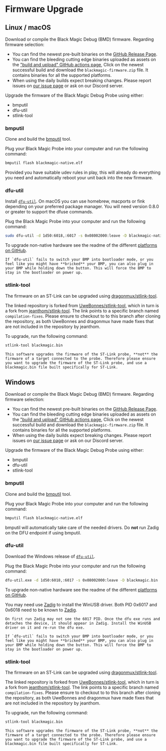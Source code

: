 # Firmware Upgrade

## Linux / macOS

Download or compile the Black Magic Debug (BMD) firmware. Regarding firmware selection:

* You can find the newest pre-built binaries on the [GitHub Release Page](https://github.com/blackmagic-debug/blackmagic/releases).
* You can find the bleeding cutting edge binaries uploaded as assets on the ["build and upload" GitHub actions page](https://github.com/blackmagic-debug/blackmagic/actions/workflows/build-and-upload.yml), Click on the newest successful build and download the `blackmagic-firmware.zip` file. It contains binaries for all the supported platforms.
* When using the daily builds expect breaking changes. Please report issues on [our issue page](https://github.com/blackmagic-debug/blackmagic/issues) or ask on our Discord server.

Upgrade the firmware of the Black Magic Debug Probe using either:
- bmputil
- dfu-util
- stlink-tool

### bmputil

Clone and build the [bmputil](https://github.com/blackmagic-debug/bmputil) tool.

Plug your Black Magic Probe into your computer and run the following command:

```bash
bmputil flash blackmagic-native.elf
```

Provided you have suitable udev rules in play, this will already do everything you need and automatically reboot your unit back into the new firmware.

### dfu-util

Install [`dfu-util`](http://dfu-util.sourceforge.net/). On macOS you can use homebrew, macports or fink depending on your preferred package manager. You will need version 0.8.0 or greater to support the dfuse commands.

Plug the Black Magic Probe into your computer and run the following command:

```bash
sudo dfu-util -d 1d50:6018,:6017 -s 0x08002000:leave -D blackmagic-native.bin
```

To upgrade non-native hardware see the readme of the different [platforms on GitHub](https://github.com/blackmagic-debug/blackmagic/tree/main/src/platforms).

```{note}
If `dfu-util` fails to switch your BMP into bootloader mode, or you feel like you might have **bricked** your BMP, you can also plug in your BMP while holding down the button. This will force the BMP to stay in the bootloader on power up.
```

### stlink-tool

The firmware on an ST-Link can be upgraded using [dragonmux/stlink-tool](https://github.com/dragonmux/stlink-tool/tree/feature/compilation-fixes).

The linked repository is forked from [UweBonnes/stlink-tool](https://github.com/UweBonnes/stlink-tool), which in turn is a fork from [jeanthom/stlink-tool](https://github.com/jeanthom/stlink-tool). The link points to a specific branch named `compilation-fixes`. Please ensure to checkout to to this branch after cloning the repository, as both UweBonnes and dragonmux have made fixes that are not included in the repository by jeanthom.


To upgrade, run the following command:

```bash
stlink-tool blackmagic.bin
```

```{note}
This software upgrades the firmware of the ST-Link probe, **not** the firmware of a target connected to the probe. Therefore please ensure you want to upgrade the firmware of the ST-Link probe, and use a blackmagic.bin file built specifically for ST-Link.
```

## Windows

Download or compile the Black Magic Debug (BMD) firmware. Regarding firmware selection:

* You can find the newest pre-built binaries on the [GitHub Release Page](https://github.com/blackmagic-debug/blackmagic/releases).
* You can find the bleeding cutting edge binaries uploaded as assets on the ["build and upload" GitHub actions page](https://github.com/blackmagic-debug/blackmagic/actions/workflows/build-and-upload.yml), Click on the newest successful build and download the `blackmagic-firmware.zip` file. It contains binaries for all the supported platforms.
* When using the daily builds expect breaking changes. Please report issues on [our issue page](https://github.com/blackmagic-debug/blackmagic/issues) or ask on our Discord server.

Upgrade the firmware of the Black Magic Debug Probe using either:
- bmputil
- dfu-util
- stlink-tool

### bmputil

Clone and build the [bmputil](https://github.com/blackmagic-debug/bmputil) tool.

Plug your Black Magic Probe into your computer and run the following command:

```bash
bmputil flash blackmagic-native.elf
```

bmputil will automatically take care of the needed drivers.
Do **not** run Zadig on the DFU endpoint if using bmputil.

### dfu-util

Download the Windows release of [`dfu-util`](http://dfu-util.sourceforge.net/).

Plug the Black Magic Probe into your computer and run the following command:

```bash
dfu-util.exe -d 1d50:6018,:6017 -s 0x08002000:leave -D blackmagic.bin
```

To upgrade non-native hardware see the readme of the different [platforms on GitHub](https://github.com/blackmagic-debug/blackmagic/tree/main/src/platforms).

You may need use [Zadig](https://tracker.iplocation.net/icsj/) to install the WinUSB driver. Both PID 0x6017 and 0x6018 need to be known to [Zadig](https://tracker.iplocation.net/icsj/).

```{note}
On first run Zadig may not see the 6017 PID. Once the dfu exe runs and detaches the device, it should appear in Zadig. Install the WinUSB driver on it and re-run the dfu exe.
```

```{note}
If `dfu-util` fails to switch your BMP into bootloader mode, or you feel like you might have **bricked** your BMP, you can also plug in your BMP while holding down the button. This will force the BMP to stay in the bootloader on power up.
```

### stlink-tool

The firmware on an ST-Link can be upgraded using [dragonmux/stlink-tool](https://github.com/dragonmux/stlink-tool/tree/feature/compilation-fixes).

The linked repository is forked from [UweBonnes/stlink-tool](https://github.com/UweBonnes/stlink-tool), which in turn is a fork from [jeanthom/stlink-tool](https://github.com/jeanthom/stlink-tool). The link points to a specific branch named `compilation-fixes`. Please ensure to checkout to to this branch after cloning the repository, as both UweBonnes and dragonmux have made fixes that are not included in the repository by jeanthom.


To upgrade, run the following command:

```bash
stlink-tool blackmagic.bin
```

```{note}
This software upgrades the firmware of the ST-Link probe, **not** the firmware of a target connected to the probe. Therefore please ensure you want to upgrade the firmware of the ST-Link probe, and use a blackmagic.bin file built specifically for ST-Link.
```
